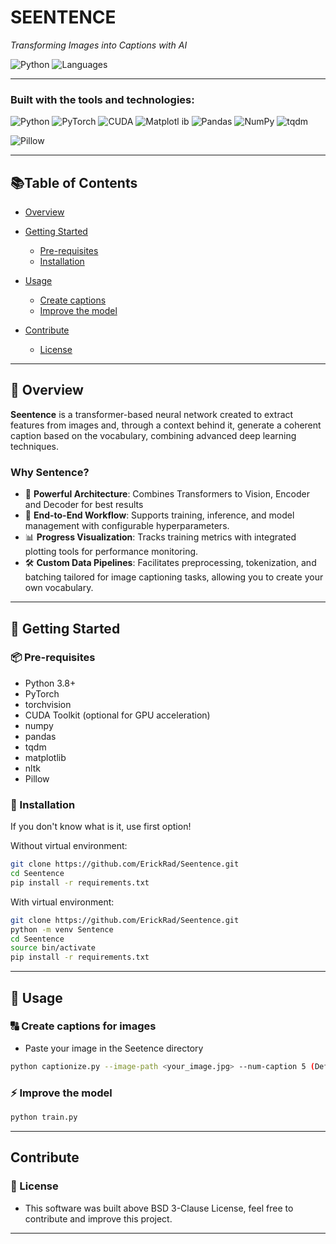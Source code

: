 # SEENTENCE

*Transforming Images into Captions with AI*

![Python](https://img.shields.io/badge/python-100%25-blue)
![Languages](https://img.shields.io/badge/languages-1-blue)

---

### Built with the tools and technologies:

![Python](https://img.shields.io/badge/-Python-3776AB?logo=python&logoColor=white)
![PyTorch](https://img.shields.io/badge/-PyTorch-EE4C2C?logo=pytorch&logoColor=white)
![CUDA](https://img.shields.io/badge/-CUDA-76B900?logo=nvidia&logoColor=white)
![Matplotl ib](https://img.shields.io/badge/-Matplotlib-11557C)
![Pandas](https://img.shields.io/badge/-Pandas-150458)
![NumPy](https://img.shields.io/badge/-NumPy-013243)
![tqdm](https://img.shields.io/badge/-tqdm-yellow)

![Pillow](https://img.shields.io/badge/-Pillow-blue)

---

## 📚Table of Contents

- [Overview](#overview)
- [Getting Started](#getting-started)
  - [Pre-requisites](#pre-requisites)
  - [Installation](#installation)

- [Usage](#usage)
  - [Create captions](#create-captions)
  - [Improve the model](#improve-the-model)

- [Contribute](#contribute)
  - [License](#license)

---

## 🧠 Overview

**Seentence** is a transformer-based neural network created to extract features from images and, through a context behind it, generate a coherent caption based on the vocabulary, combining advanced deep learning techniques.

### Why Sentence?

- 🦾 **Powerful Architecture**: Combines Transformers to Vision, Encoder and Decoder for best results
- 🎯 **End-to-End Workflow**: Supports training, inference, and model management with configurable hyperparameters.
- 📊 **Progress Visualization**: Tracks training metrics with integrated plotting tools for performance monitoring.
- 🛠️ **Custom Data Pipelines**: Facilitates preprocessing, tokenization, and batching tailored for image captioning tasks, allowing you to create your own vocabulary.

---

## 🚀 Getting Started

### 📦 Pre-requisites

- Python 3.8+
- PyTorch
- torchvision
- CUDA Toolkit (optional for GPU acceleration)
- numpy
- pandas
- tqdm
- matplotlib
- nltk
- Pillow

### 🔧 Installation

If you don't know what is it, use first option!

Without virtual environment:

```bash
git clone https://github.com/ErickRad/Seentence.git
cd Seentence
pip install -r requirements.txt

```
With virtual environment:

```bash
git clone https://github.com/ErickRad/Seentence.git
python -m venv Sentence
cd Seentence
source bin/activate
pip install -r requirements.txt

```

---

## 🧪 Usage 

### 🔠 Create captions for images

- Paste your image in the Seetence directory

```bash
python captionize.py --image-path <your_image.jpg> --num-caption 5 (Default: 1) 

```

### ⚡️ Improve the model

```bash
python train.py

```

---

## Contribute 

### 📃 License

- This software was built above BSD 3-Clause License, feel free to contribute and improve this project.

--- 

